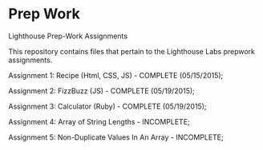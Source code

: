 # Prep Work
Lighthouse Prep-Work Assignments

This repository contains files that pertain to the Lighthouse Labs prepwork assignments.

Assignment 1: Recipe (Html, CSS, JS) - COMPLETE (05/15/2015);

Assignment 2: FizzBuzz (JS) - COMPLETE (05/19/2015);

Assignment 3: Calculator (Ruby) - COMPLETE (05/19/2015);

Assignment 4: Array of String Lengths - INCOMPLETE;

Assignment 5: Non-Duplicate Values In An Array - INCOMPLETE;
